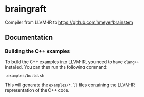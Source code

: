 # braingraft
Compiler from LLVM-IR to https://github.com/hmeyer/brainstem

## Documentation

### Building the C++ examples

To build the C++ examples into LLVM-IR, you need to have `clang++` installed. You can then run the following command:

```bash
.examples/build.sh
```

This will generate the `examples/*.ll` files containing the LLVM-IR representation of the C++ code.
